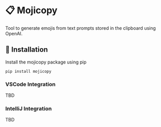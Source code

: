 # 📋 Mojicopy

Tool to generate emojis from text prompts stored in the clipboard using OpenAI.

## 🔨 Installation

Install the mojicopy package using pip

```shell
pip install mojicopy
```

### VSCode Integration

TBD

### IntelliJ Integration

TBD
